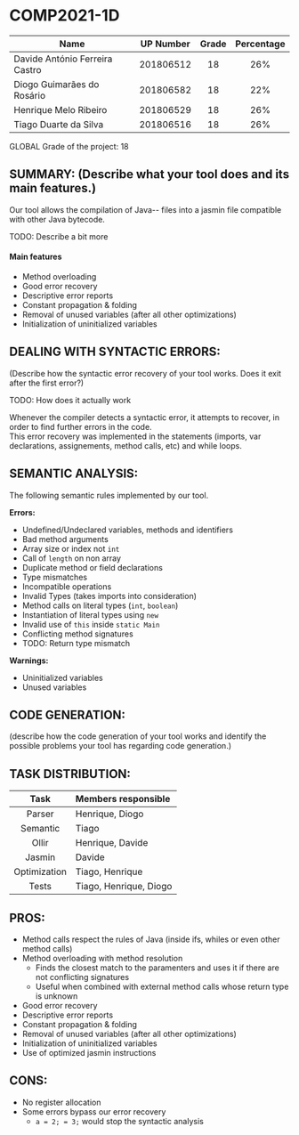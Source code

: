 # COMP2021-1D

|    Name                        | UP Number | Grade | Percentage |
| ------------------------------ | :-------: | :---: |   :---:    | 
| Davide António Ferreira Castro | 201806512 | 18    |    26%     | 
| Diogo Guimarães do Rosário     | 201806582 | 18    |    22%     |
| Henrique Melo Ribeiro          | 201806529 | 18    |    26%     |
| Tiago Duarte da Silva          | 201806516 | 18    |    26%     |

GLOBAL Grade of the project: 18

## SUMMARY: (Describe what your tool does and its main features.)

Our tool allows the compilation of Java-- files into a jasmin file compatible with other Java bytecode.

TODO: Describe a bit more

#### Main features

- Method overloading
- Good error recovery
- Descriptive error reports
- Constant propagation & folding
- Removal of unused variables (after all other optimizations)
- Initialization of uninitialized variables

## DEALING WITH SYNTACTIC ERRORS:

(Describe how the syntactic error recovery of your tool works. Does it exit after the first error?)

TODO: How does it actually work

Whenever the compiler detects a syntactic error, it attempts to recover, in order to find further errors in the code.  
This error recovery was implemented in the statements (imports, var declarations, assignements, method calls, etc) and while loops.

## SEMANTIC ANALYSIS:

The following semantic rules implemented by our tool.

**Errors:**
- Undefined/Undeclared variables, methods and identifiers
- Bad method arguments
- Array size or index not `int`
- Call of `length`  on non array
- Duplicate method or field declarations
- Type mismatches
- Incompatible operations
- Invalid Types (takes imports into consideration)
- Method calls on literal types (`int`, `boolean`)
- Instantiation of literal types using `new`
- Invalid use of `this` inside `static Main`
- Conflicting method signatures
- TODO: Return type mismatch

**Warnings:**
- Uninitialized variables
- Unused variables


## CODE GENERATION:

(describe how the code generation of your tool works and identify the possible problems your tool has regarding code generation.)


## TASK DISTRIBUTION: 

|     Task     | Members responsible    |
| :----------: | :--------------------- |
| Parser       | Henrique, Diogo        |
| Semantic     | Tiago                  |
| Ollir        | Henrique, Davide       |
| Jasmin       | Davide                 |
| Optimization | Tiago, Henrique        |
| Tests        | Tiago, Henrique, Diogo |


## PROS:

- Method calls respect the rules of Java (inside ifs, whiles or even other method calls)
- Method overloading with method resolution
    - Finds the closest match to the paramenters and uses it if there are not conflicting signatures
    - Useful when combined with external method calls whose return type is unknown
- Good error recovery
- Descriptive error reports
- Constant propagation & folding
- Removal of unused variables (after all other optimizations)
- Initialization of uninitialized variables
- Use of optimized jasmin instructions


## CONS:

- No register allocation
- Some errors bypass our error recovery
    - `a = 2; = 3;` would stop the syntactic analysis
